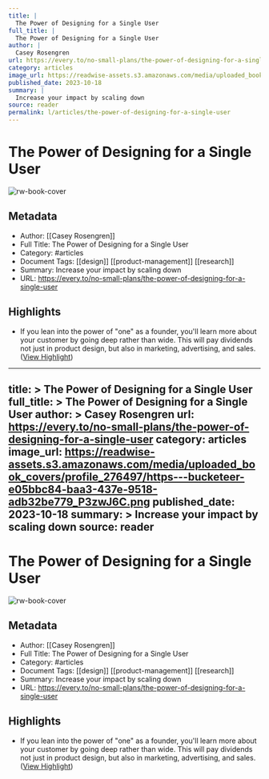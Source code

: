 ```yaml
---
title: |
  The Power of Designing for a Single User
full_title: |
  The Power of Designing for a Single User
author: |
  Casey Rosengren
url: https://every.to/no-small-plans/the-power-of-designing-for-a-single-user
category: articles
image_url: https://readwise-assets.s3.amazonaws.com/media/uploaded_book_covers/profile_276497/https---bucketeer-e05bbc84-baa3-437e-9518-adb32be779_P3zwJ6C.png
published_date: 2023-10-18
summary: |
  Increase your impact by scaling down
source: reader
permalink: l/articles/the-power-of-designing-for-a-single-user
---
```

# The Power of Designing for a Single User

![rw-book-cover](https://readwise-assets.s3.amazonaws.com/media/uploaded_book_covers/profile_276497/https---bucketeer-e05bbc84-baa3-437e-9518-adb32be779_P3zwJ6C.png)

## Metadata
- Author: [[Casey Rosengren]]
- Full Title: The Power of Designing for a Single User
- Category: #articles
- Document Tags: [[design]] [[product-management]] [[research]] 
- Summary: Increase your impact by scaling down
- URL: https://every.to/no-small-plans/the-power-of-designing-for-a-single-user

## Highlights
- If you lean into the power of "one" as a founder, you'll learn more about your customer by going deep rather than wide. This will pay dividends not just in product design, but also in marketing, advertising, and sales. ([View Highlight](https://read.readwise.io/read/01hj9v5140f7ex9rsaj2rwpzpv))


---
title: >
  The Power of Designing for a Single User
full_title: >
  The Power of Designing for a Single User
author: >
  Casey Rosengren
url: https://every.to/no-small-plans/the-power-of-designing-for-a-single-user
category: articles
image_url: https://readwise-assets.s3.amazonaws.com/media/uploaded_book_covers/profile_276497/https---bucketeer-e05bbc84-baa3-437e-9518-adb32be779_P3zwJ6C.png
published_date: 2023-10-18
summary: >
  Increase your impact by scaling down
source: reader
---
# The Power of Designing for a Single User

![rw-book-cover](https://readwise-assets.s3.amazonaws.com/media/uploaded_book_covers/profile_276497/https---bucketeer-e05bbc84-baa3-437e-9518-adb32be779_P3zwJ6C.png)

## Metadata
- Author: [[Casey Rosengren]]
- Full Title: The Power of Designing for a Single User
- Category: #articles
- Document Tags: [[design]] [[product-management]] [[research]] 
- Summary: Increase your impact by scaling down
- URL: https://every.to/no-small-plans/the-power-of-designing-for-a-single-user

## Highlights
- If you lean into the power of "one" as a founder, you'll learn more about your customer by going deep rather than wide. This will pay dividends not just in product design, but also in marketing, advertising, and sales. ([View Highlight](https://read.readwise.io/read/01hj9v5140f7ex9rsaj2rwpzpv))


